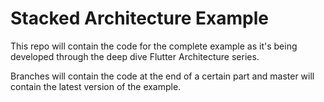 # Stacked Architecture Example

This repo will contain the code for the complete example as it's being developed through the deep dive Flutter Architecture series. 

Branches will contain the code at the end of a certain part and master will contain the latest version of the example. 